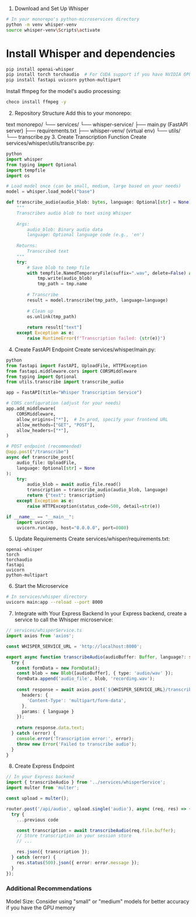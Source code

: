 1. Download and Set Up Whisper

```bash
# In your monorepo's python-microservices directory
python -m venv whisper-venv
source whisper-venv\Scripts\activate
```

# Install Whisper and dependencies

```bash
pip install openai-whisper
pip install torch torchaudio  # For CUDA support if you have NVIDIA GPU
pip install fastapi uvicorn python-multipart
```
Install ffmpeg for the model's audio processing:

```bash
choco install ffmpeg -y
```
2. Repository Structure
Add this to your monorepo:

text
monorepo/
  └── services/
      └── whisper-service/
          ├── main.py (FastAPI server)
          ├── requirements.txt
          ├── whisper-venv/ (virtual env)
          └── utils/
              └── transcribe.py
3. Create Transcription Function
Create services/whisper/utils/transcribe.py:

```py
python
import whisper
from typing import Optional
import tempfile
import os

# Load model once (can be small, medium, large based on your needs)
model = whisper.load_model("base")

def transcribe_audio(audio_blob: bytes, language: Optional[str] = None) -> str:
    """
    Transcribes audio blob to text using Whisper
    
    Args:
        audio_blob: Binary audio data
        language: Optional language code (e.g., 'en')
    
    Returns:
        Transcribed text
    """
    try:
        # Save blob to temp file
        with tempfile.NamedTemporaryFile(suffix=".wav", delete=False) as tmp:
            tmp.write(audio_blob)
            tmp_path = tmp.name
        
        # Transcribe
        result = model.transcribe(tmp_path, language=language)
        
        # Clean up
        os.unlink(tmp_path)
        
        return result["text"]
    except Exception as e:
        raise RuntimeError(f"Transcription failed: {str(e)}")
```
4. Create FastAPI Endpoint
Create services/whisper/main.py:

```py
python
from fastapi import FastAPI, UploadFile, HTTPException
from fastapi.middleware.cors import CORSMiddleware
from typing import Optional
from utils.transcribe import transcribe_audio

app = FastAPI(title="Whisper Transcription Service")

# CORS configuration (adjust for your needs)
app.add_middleware(
    CORSMiddleware,
    allow_origins=["*"],  # In prod, specify your frontend URL
    allow_methods=["GET", "POST"],
    allow_headers=["*"],
)

# POST endpoint (recommended)
@app.post("/transcribe")
async def transcribe_post(
    audio_file: UploadFile,
    language: Optional[str] = None
):
    try:
        audio_blob = await audio_file.read()
        transcription = transcribe_audio(audio_blob, language)
        return {"text": transcription}
    except Exception as e:
        raise HTTPException(status_code=500, detail=str(e))

if __name__ == "__main__":
    import uvicorn
    uvicorn.run(app, host="0.0.0.0", port=8000)
```
5. Update Requirements
Create services/whisper/requirements.txt:

```text
openai-whisper
torch
torchaudio
fastapi
uvicorn
python-multipart
```
6. Start the Microservice
```bash
# In services/whisper directory
uvicorn main:app --reload --port 8000
```
7. Integrate with Your Express Backend
In your Express backend, create a service to call the Whisper microservice:

```typescript
// services/whisperService.ts
import axios from 'axios';

const WHISPER_SERVICE_URL = 'http://localhost:8000';

export async function transcribeAudio(audioBuffer: Buffer, language?: string): Promise<string> {
  try {
    const formData = new FormData();
    const blob = new Blob([audioBuffer], { type: 'audio/wav' });
    formData.append('audio_file', blob, 'recording.wav');
    
    const response = await axios.post(`${WHISPER_SERVICE_URL}/transcribe`, formData, {
      headers: {
        'Content-Type': 'multipart/form-data',
      },
      params: { language }
    });
    
    return response.data.text;
  } catch (error) {
    console.error('Transcription error:', error);
    throw new Error('Failed to transcribe audio');
  }
}
```
8. Create Express Endpoint
```typescript
// In your Express backend
import { transcribeAudio } from '../services/whisperService';
import multer from 'multer';

const upload = multer();

router.post('/api/audio', upload.single('audio'), async (req, res) => {
  try {
    ...previous code

    const transcription = await transcribeAudio(req.file.buffer);
    // Store transcription in your session store
    // ...

    res.json({ transcription });
  } catch (error) {
    res.status(500).json({ error: error.message });
  }
});
```
### Additional Recommendations
Model Size: Consider using "small" or "medium" models for better accuracy if you have the GPU memory
